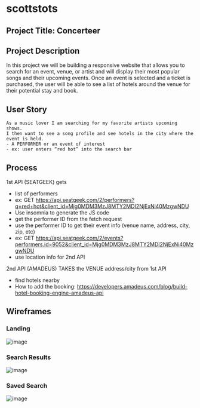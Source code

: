 # scottstots

## Project Title: Concerteer

## Project Description

In this project we will be building a responsive website that allows you to search for an event, venue, or artist  and will display their most popular songs and their upcoming events. Once an event is selected and a ticket is purchased, the user will be able to see a list of hotels around the venue for their potential stay and book.


## User Story
```
As a music lover I am searching for my favorite artists upcoming shows. 
I then want to see a song profile and see hotels in the city where the event is held.
- A PERFORMER or an event of interest
- ex: user enters “red hot” into the search bar

```
## Process

1st API (SEATGEEK) gets
- list of performers 
- ex: GET https://api.seatgeek.com/2/performers?q=red+hot&client_id=Mjg0MDM3MzJ8MTY2MDI2NjExNi40MzgwNDU
- Use insomnia to generate the JS code
- get the performer ID from the fetch request
- use the performer ID to get their event info (venue name, address, city, zip, etc)
- ex: GET https://api.seatgeek.com/2/events?performers.id=9052&client_id=Mjg0MDM3MzJ8MTY2MDI2NjExNi40MzgwNDU
- use location info for 2nd API

2nd API (AMADEUS) TAKES the VENUE address/city from 1st API
- find hotels nearby
- How to add the booking: https://developers.amadeus.com/blog/build-hotel-booking-engine-amadeus-api

## Wireframes

### Landing
![image](https://user-images.githubusercontent.com/30813052/185257820-b5bff0d5-649b-4dd8-b42a-c38bc7a3ab7f.png)

### Search Results
![image](https://user-images.githubusercontent.com/30813052/185257853-3ea5874b-d558-4da5-aaa9-3b998df66f36.png)

### Saved Search
![image](https://user-images.githubusercontent.com/30813052/185257937-18b74416-7488-471b-8665-50a737f8c15c.png)

